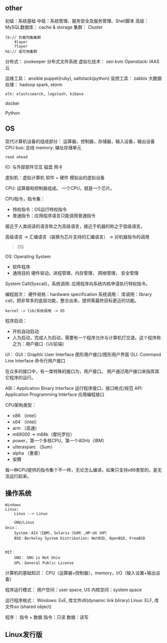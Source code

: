 
## other

初级：系统基础
中级：系统管理、服务安全及服务管理、Shell脚本
高级：
MySQL数据库：
	cache & storage
集群：
	Cluster
	
	lb:// 负载均衡集群
		4layer
		7layer
	hb:// 高可用集群
分布式：
	zookeeper
	分布式文件系统
虚拟化技术：
	xen
	kvm
Openstack: 
	IAAS云

运维工具：
	ansible
	puppet(ruby), saltstack(python)
监控工具：
	zabbix
大数据处理：
	hadoop
	spark, storm

	elk: elastcsearch, logstash, kibana
docker
	
Python

## OS

现代计算机设备的组成部分：
运算器，控制器，存储器，输入设备，输出设备
	CPU
	bus: 总线
	memory: 编址存储单元

	read ahead

IO: 与外部部件交互
	磁盘
	网卡

虚拟机：虚拟计算机
	软件 + 硬件 模拟出的虚拟设备
	
CPU: 运算器和控制器组成。
	一个CPU，就是一个芯片。	

CPU指令，指令集：
- 特权指令：OS运行特权指令
- 普通指令：应用程序语言只能调用普通指令

接近于人类阅读的语言称之为高级语言，接近于机器的称之于低级语言。
	
高级语言 -> 汇编语言（装换为芯片支持的汇编语言） -> 对机器指令的调用

> OS

OS: Operating System

- 软件程序
- 通用目的
	硬件驱动，进程管理，内存管理， 网络管理， 安全管理

System Call(Syscall)，系统调用: 应用程序向系统内核申请执行特权指令。

编程层次：
	硬件规格：hardware specification
	系统调用：
	库调用：library call，把非常多的底层功能，整合出来，提供离最终目标更近的功能。

	kernel -> lib/系统调用 -> OS

程序启动：
- 开机自动启动
- 人为启动，完成人为启动，需要有一个程序允许与计算机打交道。这个程序称之为：用户接口（UI/前端）

UI：
	GUI：Graphic User Interface 图形用户接口/图形用户界面
	GLI: Command Line Interface 命令行用户接口

在众多的接口中，有一类特殊的接口为，用户接口。
用户通过用户接口来指挥其它程序的运行。

ABI：Application Binary Interface 运行程序接口，接口格式/规范
API: Application Programming Interface 应用编程接口


CPU架构类型：

- x86 （intel）
- x64 （intel）
- arm （高通）
- m68000 -> m68k（摩托罗拉）
- power，第一个多核CPU，第一个4GHz（IBM）
- ulterasparc （Sum）
- alpha （惠普）
- 安腾


每一种CPU提供的指令集个不一样，无论怎么编译，如果只支持x86类型的，是无法运行起来。


## 操作系统

```
Windows
Linux:
	Linus --> Linux

	GNU/Linux
Unix： 
	System：AIX（IBM），Solaris（SUM）,HP-UX（HP）
	BSD：Berkeley System Distribution: NetBSD, OpenBSD, FreeBSD


MIT：
	GNU： GNU is Not Unix
	GPL：General Public License
```

计算机的基础知识：
CPU（运算器+控制器），memory，I/O（输入设置+输出设备）

程序运行模式：
	用户空间：user space, US
	内核空间：system space

运行程序格式：
	Windows: ExE, 库文件dll(dynamic link  blirary)
	Linux: ELF, 库文件so	(shared object)

程序：
	指令 + 数据
	指令：只读
	数据：读写


## Linux发行版


